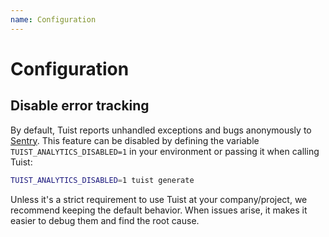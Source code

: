 ```yaml
---
name: Configuration
---
```


# Configuration

## Disable error tracking

By default, Tuist reports unhandled exceptions and bugs anonymously to [Sentry](https://sentry.io). This feature can be disabled by defining the variable `TUIST_ANALYTICS_DISABLED=1` in your environment or passing it when calling Tuist:

```bash
TUIST_ANALYTICS_DISABLED=1 tuist generate
```

Unless it's a strict requirement to use Tuist at your company/project, we recommend keeping the default behavior. When issues arise, it makes it easier to debug them and find the root cause.

